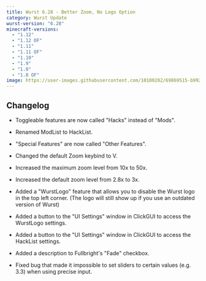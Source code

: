 ```yaml
---
title: Wurst 6.28 - Better Zoom, No Logo Option
category: Wurst Update
wurst-version: "6.28"
minecraft-versions:
  - "1.12"
  - "1.12 OF"
  - "1.11"
  - "1.11 OF"
  - "1.10"
  - "1.9"
  - "1.8"
  - "1.8 OF"
image: https://user-images.githubusercontent.com/10100202/69869515-b992af00-12b5-11ea-8ced-1bdc92eefa49.jpg
---
```

## Changelog

- Toggleable features are now called "Hacks" instead of "Mods".

- Renamed ModList to HackList.

- "Special Features" are now called "Other Features".

- Changed the default Zoom keybind to V.

- Increased the maximum zoom level from 10x to 50x.

- Increased the default zoom level from 2.8x to 3x.

- Added a "WurstLogo" feature that allows you to disable the Wurst logo in the top left corner. (The logo will still show up if you use an outdated version of Wurst)

- Added a button to the "UI Settings" window in ClickGUI to access the WurstLogo settings.

- Added a button to the "UI Settings" window in ClickGUI to access the HackList settings.

- Added a description to Fullbright's "Fade" checkbox.

- Fixed bug that made it impossible to set sliders to certain values (e.g. 3.3) when using precise input.
